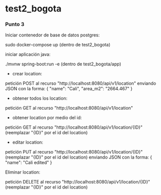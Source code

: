 # test2_bogota

### **Punto 3** 
Iniciar contenedor de base de datos postgres:

sudo docker-compose up   (dentro de test2_bogota)

iniciar aplicación java:

./mvnw spring-boot:run -e  (dentro de test2_bogota/app)


* crear location:

petición POST al recurso "http://localhost:8080/api/v1/location"
enviando JSON con la forma: 
{
	"name": "Cali",
	"area_m2": "2664.467"
}

* obtener todos los location:

petición GET al recurso "http://localhost:8080/api/v1/location"

* obtener location por medio del id:

petición GET al recurso "http://localhost:8080/api/v1/location/{ID}"  (reemplazar "{ID}" por el id del location)

* editar location:

petición PUT al recurso "http://localhost:8080/api/v1/location/{ID}"  (reemplazar "{ID}" por el id del location)
enviando JSON con la forma:
{
	"name": "Cali edited"
}

Eliminar location:

petición DELETE al recurso "http://localhost:8080/api/v1/location/{ID}" (reemplazar "{ID}" por el id del location)

